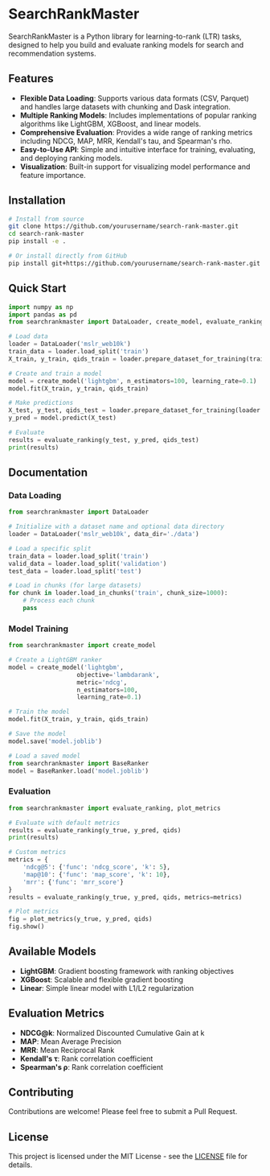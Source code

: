 # SearchRankMaster

SearchRankMaster is a Python library for learning-to-rank (LTR) tasks, designed to help you build and evaluate ranking models for search and recommendation systems.

## Features

- **Flexible Data Loading**: Supports various data formats (CSV, Parquet) and handles large datasets with chunking and Dask integration.
- **Multiple Ranking Models**: Includes implementations of popular ranking algorithms like LightGBM, XGBoost, and linear models.
- **Comprehensive Evaluation**: Provides a wide range of ranking metrics including NDCG, MAP, MRR, Kendall's tau, and Spearman's rho.
- **Easy-to-Use API**: Simple and intuitive interface for training, evaluating, and deploying ranking models.
- **Visualization**: Built-in support for visualizing model performance and feature importance.

## Installation

```bash
# Install from source
git clone https://github.com/yourusername/search-rank-master.git
cd search-rank-master
pip install -e .

# Or install directly from GitHub
pip install git+https://github.com/yourusername/search-rank-master.git
```

## Quick Start

```python
import numpy as np
import pandas as pd
from searchrankmaster import DataLoader, create_model, evaluate_ranking

# Load data
loader = DataLoader('mslr_web10k')
train_data = loader.load_split('train')
X_train, y_train, qids_train = loader.prepare_dataset_for_training(train_data)

# Create and train a model
model = create_model('lightgbm', n_estimators=100, learning_rate=0.1)
model.fit(X_train, y_train, qids_train)

# Make predictions
X_test, y_test, qids_test = loader.prepare_dataset_for_training(loader.load_split('test'))
y_pred = model.predict(X_test)

# Evaluate
results = evaluate_ranking(y_test, y_pred, qids_test)
print(results)
```

## Documentation

### Data Loading

```python
from searchrankmaster import DataLoader

# Initialize with a dataset name and optional data directory
loader = DataLoader('mslr_web10k', data_dir='./data')

# Load a specific split
train_data = loader.load_split('train')
valid_data = loader.load_split('validation')
test_data = loader.load_split('test')

# Load in chunks (for large datasets)
for chunk in loader.load_in_chunks('train', chunk_size=1000):
    # Process each chunk
    pass
```

### Model Training

```python
from searchrankmaster import create_model

# Create a LightGBM ranker
model = create_model('lightgbm', 
                   objective='lambdarank',
                   metric='ndcg',
                   n_estimators=100,
                   learning_rate=0.1)

# Train the model
model.fit(X_train, y_train, qids_train)

# Save the model
model.save('model.joblib')

# Load a saved model
from searchrankmaster import BaseRanker
model = BaseRanker.load('model.joblib')
```

### Evaluation

```python
from searchrankmaster import evaluate_ranking, plot_metrics

# Evaluate with default metrics
results = evaluate_ranking(y_true, y_pred, qids)
print(results)

# Custom metrics
metrics = {
    'ndcg@5': {'func': 'ndcg_score', 'k': 5},
    'map@10': {'func': 'map_score', 'k': 10},
    'mrr': {'func': 'mrr_score'}
}
results = evaluate_ranking(y_true, y_pred, qids, metrics=metrics)

# Plot metrics
fig = plot_metrics(y_true, y_pred, qids)
fig.show()
```

## Available Models

- **LightGBM**: Gradient boosting framework with ranking objectives
- **XGBoost**: Scalable and flexible gradient boosting
- **Linear**: Simple linear model with L1/L2 regularization

## Evaluation Metrics

- **NDCG@k**: Normalized Discounted Cumulative Gain at k
- **MAP**: Mean Average Precision
- **MRR**: Mean Reciprocal Rank
- **Kendall's τ**: Rank correlation coefficient
- **Spearman's ρ**: Rank correlation coefficient

## Contributing

Contributions are welcome! Please feel free to submit a Pull Request.

## License

This project is licensed under the MIT License - see the [LICENSE](LICENSE) file for details.
